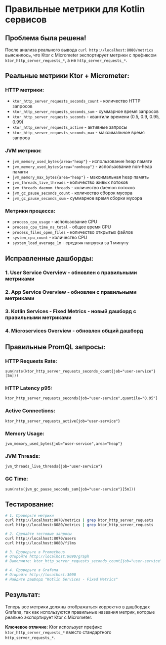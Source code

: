 # Правильные метрики для Kotlin сервисов

## Проблема была решена!

После анализа реального вывода `curl http://localhost:8080/metrics` выяснилось, что Ktor с Micrometer экспортирует метрики с префиксом `ktor_http_server_requests_*`, а не `http_server_requests_*`.

## Реальные метрики Ktor + Micrometer:

### **HTTP метрики:**
- `ktor_http_server_requests_seconds_count` - количество HTTP запросов
- `ktor_http_server_requests_seconds_sum` - суммарное время запросов  
- `ktor_http_server_requests_seconds` - квантили времени (0.5, 0.9, 0.95, 0.99)
- `ktor_http_server_requests_active` - активные запросы
- `ktor_http_server_requests_seconds_max` - максимальное время запроса

### **JVM метрики:**
- `jvm_memory_used_bytes{area="heap"}` - использование heap памяти
- `jvm_memory_used_bytes{area="nonheap"}` - использование non-heap памяти
- `jvm_memory_max_bytes{area="heap"}` - максимальная heap память
- `jvm_threads_live_threads` - количество живых потоков
- `jvm_threads_daemon_threads` - количество daemon потоков
- `jvm_gc_pause_seconds_count` - количество сборок мусора
- `jvm_gc_pause_seconds_sum` - суммарное время сборки мусора

### **Метрики процесса:**
- `process_cpu_usage` - использование CPU
- `process_cpu_time_ns_total` - общее время CPU
- `process_files_open_files` - количество открытых файлов
- `system_cpu_count` - количество CPU
- `system_load_average_1m` - средняя нагрузка за 1 минуту

## Исправленные дашборды:

### 1. **User Service Overview** - обновлен с правильными метриками
### 2. **App Service Overview** - обновлен с правильными метриками  
### 3. **Kotlin Services - Fixed Metrics** - новый дашборд с правильными метриками
### 4. **Microservices Overview** - обновлен общий дашборд

## Правильные PromQL запросы:

### **HTTP Requests Rate:**
```promql
sum(rate(ktor_http_server_requests_seconds_count{job="user-service"}[5m]))
```

### **HTTP Latency p95:**
```promql
ktor_http_server_requests_seconds{job="user-service",quantile="0.95"}
```

### **Active Connections:**
```promql
ktor_http_server_requests_active{job="user-service"}
```

### **Memory Usage:**
```promql
jvm_memory_used_bytes{job="user-service",area="heap"}
```

### **JVM Threads:**
```promql
jvm_threads_live_threads{job="user-service"}
```

### **GC Time:**
```promql
sum(rate(jvm_gc_pause_seconds_sum{job="user-service"}[5m]))
```

## Тестирование:

```bash
# 1. Проверьте метрики
curl http://localhost:8070/metrics | grep ktor_http_server_requests
curl http://localhost:8080/metrics | grep ktor_http_server_requests

# 2. Сделайте тестовые запросы
curl http://localhost:8070/users
curl http://localhost:8080/films

# 3. Проверьте в Prometheus
# Откройте http://localhost:9090/graph
# Выполните: ktor_http_server_requests_seconds_count{job="user-service"}

# 4. Проверьте в Grafana
# Откройте http://localhost:3000
# Найдите дашборд "Kotlin Services - Fixed Metrics"
```

## Результат:

Теперь все метрики должны отображаться корректно в дашбордах Grafana, так как используются правильные названия метрик, которые реально экспортирует Ktor с Micrometer.

**Ключевое отличие:** Ktor использует префикс `ktor_http_server_requests_*` вместо стандартного `http_server_requests_*`.


